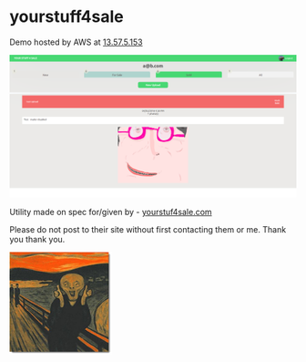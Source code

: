 # yourstuff4sale

Demo hosted by AWS at [13.57.5.153](http://13.57.5.153/)


<img src="./readme_assets/new.png">



Utility made on spec for/given by -  [yourstuf4sale.com](https://www.yourstuff4sale.com)

Please do not post to their site without first contacting them or me. Thank you thank you.

<img style="height:180px;width:180px;" src="./readme_assets/thumbs.jpg">